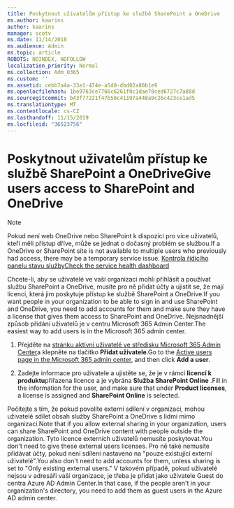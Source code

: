 ```yaml
---
title: Poskytnout uživatelům přístup ke službě SharePoint a OneDrive
ms.author: kaarins
author: kaarins
manager: scotv
ms.date: 11/14/2018
ms.audience: Admin
ms.topic: article
ROBOTS: NOINDEX, NOFOLLOW
localization_priority: Normal
ms.collection: Adm_O365
ms.custom: ''
ms.assetid: cebb7a4a-33e1-474e-a5d0-dbd02a80b1e9
ms.openlocfilehash: 1be9763ce7766c6261f0c1dae78ced6727c7a88d
ms.sourcegitcommit: b43f77221f47b50c41197a448a9c26c423ce1ad5
ms.translationtype: MT
ms.contentlocale: cs-CZ
ms.lasthandoff: 11/15/2019
ms.locfileid: "36523756"
---
```

# <a name="give-users-access-to-sharepoint-and-onedrive"></a><span data-ttu-id="78c17-102">Poskytnout uživatelům přístup ke službě SharePoint a OneDrive</span><span class="sxs-lookup"><span data-stu-id="78c17-102">Give users access to SharePoint and OneDrive</span></span>

> [!NOTE]
> <span data-ttu-id="78c17-103">Pokud není web OneDrive nebo SharePoint k dispozici pro více uživatelů, kteří měli přístup dříve, může se jednat o dočasný problém se službou.</span><span class="sxs-lookup"><span data-stu-id="78c17-103">If a OneDrive or SharePoint site is not available to multiple users who previously had access, there may be a temporary service issue.</span></span> [<span data-ttu-id="78c17-104">Kontrola řídicího panelu stavu služby</span><span class="sxs-lookup"><span data-stu-id="78c17-104">Check the service health dashboard</span></span>](https://portal.office.com/adminportal/home#/servicehealth)
  
<span data-ttu-id="78c17-105">Chcete-li, aby se uživatelé ve vaší organizaci mohli přihlásit a používat službu SharePoint a OneDrive, musíte pro ně přidat účty a ujistit se, že mají licenci, která jim poskytuje přístup ke službě SharePoint a OneDrive.</span><span class="sxs-lookup"><span data-stu-id="78c17-105">If you want people in your organization to be able to sign in and use SharePoint and OneDrive, you need to add accounts for them and make sure they have a license that gives them access to SharePoint and OneDrive.</span></span> <span data-ttu-id="78c17-106">Nejsnadnější způsob přidání uživatelů je v centru Microsoft 365 Admin Center.</span><span class="sxs-lookup"><span data-stu-id="78c17-106">The easiest way to add users is in the Microsoft 365 admin center.</span></span>
  
1. <span data-ttu-id="78c17-107">Přejděte na [stránku aktivní uživatelé ve středisku Microsoft 365 Admin Center](https://portal.office.com/adminportal/home#/users)a klepněte na tlačítko **Přidat uživatele**.</span><span class="sxs-lookup"><span data-stu-id="78c17-107">Go to the [Active users page in the Microsoft 365 admin center](https://portal.office.com/adminportal/home#/users), and then click **Add a user**.</span></span>
    
2. <span data-ttu-id="78c17-108">Zadejte informace pro uživatele a ujistěte se, že je v rámci **licencí k produktu**přiřazena licence a je vybrána **Služba SharePoint Online** .</span><span class="sxs-lookup"><span data-stu-id="78c17-108">Fill in the information for the user, and make sure that under **Product licenses**, a license is assigned and **SharePoint Online** is selected.</span></span> 
    
<span data-ttu-id="78c17-109">Počítejte s tím, že pokud povolíte externí sdílení v organizaci, mohou uživatelé sdílet obsah služby SharePoint a OneDrive s lidmi mimo organizaci.</span><span class="sxs-lookup"><span data-stu-id="78c17-109">Note that if you allow external sharing in your organization, users can share SharePoint and OneDrive content with people outside the organization.</span></span> <span data-ttu-id="78c17-110">Tyto licence externích uživatelů nemusíte poskytovat.</span><span class="sxs-lookup"><span data-stu-id="78c17-110">You don't need to give these external users licenses.</span></span> <span data-ttu-id="78c17-111">Pro ně také nemusíte přidávat účty, pokud není sdílení nastaveno na "pouze existující externí uživatelé".</span><span class="sxs-lookup"><span data-stu-id="78c17-111">You also don't need to add accounts for them, unless sharing is set to "Only existing external users."</span></span> <span data-ttu-id="78c17-112">V takovém případě, pokud uživatelé nejsou v adresáři vaší organizace, je třeba je přidat jako uživatele Guest do centra Azure AD Admin Center.</span><span class="sxs-lookup"><span data-stu-id="78c17-112">In that case, if the people aren't in your organization's directory, you need to add them as guest users in the Azure AD admin center.</span></span>
  

